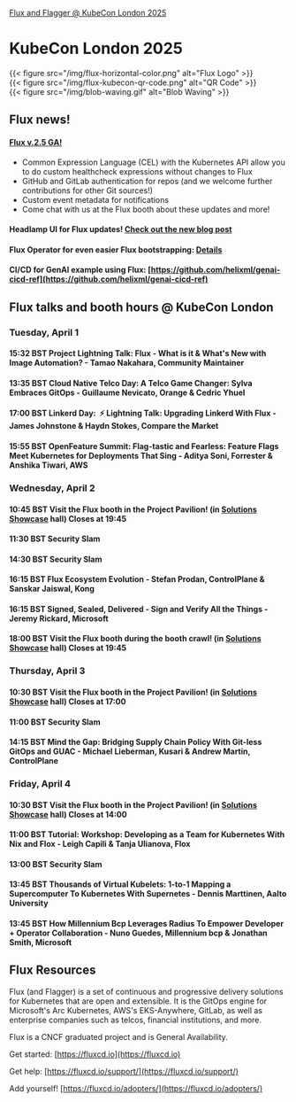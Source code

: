 [Flux and Flagger @ KubeCon London 2025](/kubecon)

# KubeCon London 2025


<div class="clearfix">
<div class="flux-logo-inner-header-left">
{{< figure src="/img/flux-horizontal-color.png" alt="Flux Logo" >}}
</div>

  <div class="qr-code-right-align">
{{< figure src="/img/flux-kubecon-qr-code.png" alt="QR Code" >}}
  </div>


<div class="inner-header-right-align">
{{< figure src="/img/blob-waving.gif" alt="Blob Waving" >}}
</div></div>


## Flux news!

#### [Flux v.2.5 GA!](https://fluxcd.io/blog/2025/02/flux-v2.5.0/)

- Common Expression Language (CEL) with the Kubernetes API allow you to do custom healthcheck expressions without changes to Flux
- GitHub and GitLab authentication for repos (and we welcome further contributions for other Git sources!)
- Custom event metadata for notifications
- Come chat with us at the Flux booth about these updates and more!

#### Headlamp UI for Flux updates! [Check out the new blog post](https://headlamp.dev/blog/2025/03/26/flux-ui-updates/)

#### Flux Operator for even easier Flux bootstrapping: [Details](https://github.com/helixml/genai-cicd-ref)

#### CI/CD for GenAI example using Flux: [https://github.com/helixml/genai-cicd-ref](https://github.com/helixml/genai-cicd-ref)

## Flux talks and booth hours @ KubeCon London

### Tuesday, April 1

#### 15:32 BST Project Lightning Talk: Flux - What is it & What's New with Image Automation? - Tamao Nakahara, Community Maintainer

#### 13:35 BST Cloud Native Telco Day: A Telco Game Changer: Sylva Embraces GitOps - Guillaume Nevicato, Orange & Cedric Yhuel

#### 17:00 BST Linkerd Day:  ⚡ Lightning Talk: Upgrading Linkerd With Flux - James Johnstone & Haydn Stokes, Compare the Market

#### 15:55 BST OpenFeature Summit: Flag-tastic and Fearless: Feature Flags Meet Kubernetes for Deployments That Sing - Aditya Soni, Forrester & Anshika Tiwari, AWS

### Wednesday, April 2

#### 10:45 BST Visit the Flux booth in the Project Pavilion! (in [Solutions Showcase](https://kccnceu2025.sched.com/event/1tm4D/solutions-showcase) hall) Closes at 19:45

#### 11:30 BST Security Slam

#### 14:30 BST Security Slam

#### 16:15 BST Flux Ecosystem Evolution - Stefan Prodan, ControlPlane & Sanskar Jaiswal, Kong

#### 16:15 BST Signed, Sealed, Delivered - Sign and Verify All the Things - Jeremy Rickard, Microsoft

#### 18:00 BST Visit the Flux booth during the booth crawl! (in [Solutions Showcase](https://kccnceu2025.sched.com/event/1tm4D/solutions-showcase) hall) Closes at 19:45

### Thursday, April 3

#### 10:30 BST Visit the Flux booth in the Project Pavilion! (in [Solutions Showcase](https://kccnceu2025.sched.com/event/1tm4J/solutions-showcase) hall) Closes at 17:00

#### 11:00 BST Security Slam

#### 14:15 BST Mind the Gap: Bridging Supply Chain Policy With Git-less GitOps and GUAC - Michael Lieberman, Kusari & Andrew Martin, ControlPlane

### Friday, April 4

#### 10:30 BST Visit the Flux booth in the Project Pavilion! (in [Solutions Showcase](https://kccnceu2025.sched.com/event/1tm4M/solutions-showcase) hall) Closes at 14:00

#### 11:00 BST Tutorial: Workshop: Developing as a Team for Kubernetes With Nix and Flox - Leigh Capili & Tanja Ulianova, Flox

#### 13:00 BST Security Slam

#### 13:45 BST Thousands of Virtual Kubelets: 1-to-1 Mapping a Supercomputer To Kubernetes With Supernetes - Dennis Marttinen, Aalto University

#### 13:45 BST How Millennium Bcp Leverages Radius To Empower Developer + Operator Collaboration - Nuno Guedes, Millennium bcp & Jonathan Smith, Microsoft

## Flux Resources

Flux (and Flagger) is a set of continuous and progressive delivery solutions for Kubernetes that are open and extensible. It is the GitOps engine for Microsoft's Arc Kubernetes, AWS's EKS-Anywhere, GitLab, as well as enterprise companies such as telcos, financial institutions, and more.

Flux is a CNCF graduated project and is General Availability.

Get started: [https://fluxcd.io](https://fluxcd.io)

Get help: [https://fluxcd.io/support/](https://fluxcd.io/support/)

Add yourself! [https://fluxcd.io/adopters/](https://fluxcd.io/adopters/)
